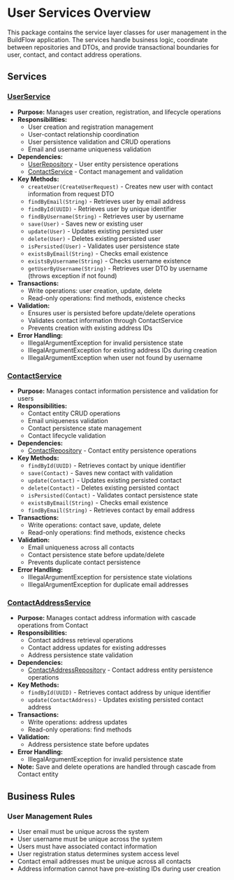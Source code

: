 # User Services Overview

This package contains the service layer classes for user management in the BuildFlow application. The services handle business logic, coordinate between repositories and DTOs, and provide transactional boundaries for user, contact, and contact address operations.

## Services

### [UserService](UserService.java)

- **Purpose:** Manages user creation, registration, and lifecycle operations
- **Responsibilities:**
    - User creation and registration management
    - User-contact relationship coordination
    - User persistence validation and CRUD operations
    - Email and username uniqueness validation
- **Dependencies:**
    - [UserRepository](UserRepository.java) - User entity persistence operations
    - [ContactService](ContactService.java) - Contact management and validation
- **Key Methods:**
    - `createUser(CreateUserRequest)` - Creates new user with contact information from request DTO
    - `findByEmail(String)` - Retrieves user by email address
    - `findById(UUID)` - Retrieves user by unique identifier
    - `findByUsername(String)` - Retrieves user by username
    - `save(User)` - Saves new or existing user
    - `update(User)` - Updates existing persisted user
    - `delete(User)` - Deletes existing persisted user
    - `isPersisted(User)` - Validates user persistence state
    - `existsByEmail(String)` - Checks email existence
    - `existsByUsername(String)` - Checks username existence
    - `getUserByUsername(String)` - Retrieves user DTO by username (throws exception if not found)
- **Transactions:**
    - Write operations: user creation, update, delete
    - Read-only operations: find methods, existence checks
- **Validation:**
    - Ensures user is persisted before update/delete operations
    - Validates contact information through ContactService
    - Prevents creation with existing address IDs
- **Error Handling:**
    - IllegalArgumentException for invalid persistence state
    - IllegalArgumentException for existing address IDs during creation
    - IllegalArgumentException when user not found by username

### [ContactService](ContactService.java)

- **Purpose:** Manages contact information persistence and validation for users
- **Responsibilities:**
    - Contact entity CRUD operations
    - Email uniqueness validation
    - Contact persistence state management
    - Contact lifecycle validation
- **Dependencies:**
    - [ContactRepository](ContactRepository.java) - Contact entity persistence operations
- **Key Methods:**
    - `findById(UUID)` - Retrieves contact by unique identifier
    - `save(Contact)` - Saves new contact with validation
    - `update(Contact)` - Updates existing persisted contact
    - `delete(Contact)` - Deletes existing persisted contact
    - `isPersisted(Contact)` - Validates contact persistence state
    - `existsByEmail(String)` - Checks email existence
    - `findByEmail(String)` - Retrieves contact by email address
- **Transactions:**
    - Write operations: contact save, update, delete
    - Read-only operations: find methods, existence checks
- **Validation:**
    - Email uniqueness across all contacts
    - Contact persistence state before update/delete
    - Prevents duplicate contact persistence
- **Error Handling:**
    - IllegalArgumentException for persistence state violations
    - IllegalArgumentException for duplicate email addresses

### [ContactAddressService](ContactAddressService.java)

- **Purpose:** Manages contact address information with cascade operations from Contact
- **Responsibilities:**
    - Contact address retrieval operations
    - Contact address updates for existing addresses
    - Address persistence state validation
- **Dependencies:**
    - [ContactAddressRepository](ContactAddressRepository.java) - Contact address entity persistence operations
- **Key Methods:**
    - `findById(UUID)` - Retrieves contact address by unique identifier
    - `update(ContactAddress)` - Updates existing persisted contact address
- **Transactions:**
    - Write operations: address updates
    - Read-only operations: find methods
- **Validation:**
    - Address persistence state before updates
- **Error Handling:**
    - IllegalArgumentException for invalid persistence state
- **Note:** Save and delete operations are handled through cascade from Contact entity

## Business Rules

### User Management Rules

- User email must be unique across the system
- User username must be unique across the system
- Users must have associated contact information
- User registration status determines system access level
- Contact email addresses must be unique across all contacts
- Address information cannot have pre-existing IDs during user creation
